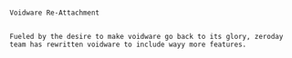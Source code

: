                                                                             Voidware Re-Attachment

                                                                            Fueled by the desire to make voidware go back to its glory, zeroday team has rewritten voidware to include wayy more features.
